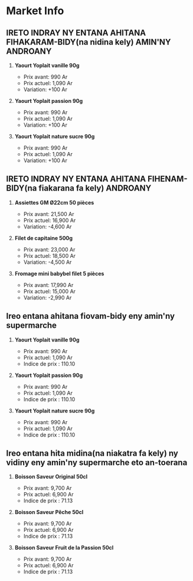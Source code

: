# Market Info

## IRETO INDRAY NY ENTANA AHITANA FIHAKARAM-BIDY(na nidina kely) AMIN'NY ANDROANY

1. **Yaourt Yoplait vanille 90g**
   - Prix avant: 990 Ar
   - Prix actuel: 1,090 Ar
   - Variation: +100 Ar

2. **Yaourt Yoplait passion 90g**
   - Prix avant: 990 Ar
   - Prix actuel: 1,090 Ar
   - Variation: +100 Ar

3. **Yaourt Yoplait nature sucre 90g**
   - Prix avant: 990 Ar
   - Prix actuel: 1,090 Ar
   - Variation: +100 Ar

## IRETO INDRAY NY ENTANA AHITANA FIHENAM-BIDY(na fiakarana fa kely) ANDROANY

1. **Assiettes GM Ø22cm 50 pièces**
   - Prix avant: 21,500 Ar
   - Prix actuel: 16,900 Ar
   - Variation: -4,600 Ar

2. **Filet de capitaine 500g**
   - Prix avant: 23,000 Ar
   - Prix actuel: 18,500 Ar
   - Variation: -4,500 Ar

3. **Fromage mini babybel filet 5 pièces**
   - Prix avant: 17,990 Ar
   - Prix actuel: 15,000 Ar
   - Variation: -2,990 Ar

## Ireo entana ahitana fiovam-bidy eny amin'ny supermarche

1. **Yaourt Yoplait vanille 90g**
   - Prix avant: 990 Ar
   - Prix actuel: 1,090 Ar
   - Indice de prix : 110.10

2. **Yaourt Yoplait passion 90g**
   - Prix avant: 990 Ar
   - Prix actuel: 1,090 Ar
   - Indice de prix : 110.10

3. **Yaourt Yoplait nature sucre 90g**
   - Prix avant: 990 Ar
   - Prix actuel: 1,090 Ar
   - Indice de prix : 110.10

## Ireo entana hita midina(na niakatra fa kely) ny vidiny eny amin'ny supermarche eto an-toerana

1. **Boisson Saveur Original 50cl**
   - Prix avant: 9,700 Ar
   - Prix actuel: 6,900 Ar
   - Indice de prix : 71.13

2. **Boisson Saveur Pêche 50cl**
   - Prix avant: 9,700 Ar
   - Prix actuel: 6,900 Ar
   - Indice de prix : 71.13

3. **Boisson Saveur Fruit de la Passion  50cl**
   - Prix avant: 9,700 Ar
   - Prix actuel: 6,900 Ar
   - Indice de prix : 71.13

